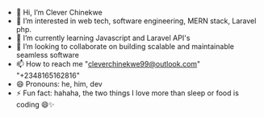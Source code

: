 - 👋 Hi, I’m Clever Chinekwe
- 👀 I’m interested in web tech, software engineering, MERN stack, Laravel php.
- 🌱 I’m currently learning Javascript and Laravel API's
- 💞️ I’m looking to collaborate on building scalable and maintainable seamless software
- 📫 How to reach me "cleverchinekwe99@outlook.com" "+2348165162816"
- 😄 Pronouns: he, him, dev
- ⚡ Fun fact: hahaha, the two things I love more than sleep or food is coding 😄✨

<!---
codewithclever/codewithclever is a ✨ special ✨ repository because its `README.md` (this file) appears on your GitHub profile.
You can click the Preview link to take a look at your changes.
--->
